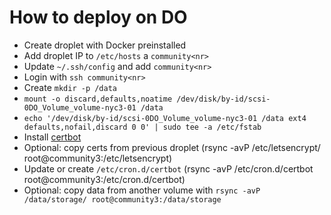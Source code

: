 # How to deploy on DO

* Create droplet with Docker preinstalled
* Add droplet IP to `/etc/hosts` a `community<nr>`
* Update `~/.ssh/config` and add `community<nr>`
* Login with `ssh community<nr>`
* Create `mkdir -p /data`
* `mount -o discard,defaults,noatime /dev/disk/by-id/scsi-0DO_Volume_volume-nyc3-01 /data`
* `echo '/dev/disk/by-id/scsi-0DO_Volume_volume-nyc3-01 /data ext4 defaults,nofail,discard 0 0' | sudo tee -a /etc/fstab`
* Install [certbot](https://certbot.eff.org/lets-encrypt/ubuntubionic-other)
* Optional: copy certs from previous droplet (rsync -avP /etc/letsencrypt/ root@community3:/etc/letsencrypt)
* Update or create `/etc/cron.d/certbot` (rsync -avP /etc/cron.d/certbot root@community3:/etc/cron.d/certbot)
* Optional: copy data from another volume with `rsync -avP /data/storage/ root@community3:/data/storage`
